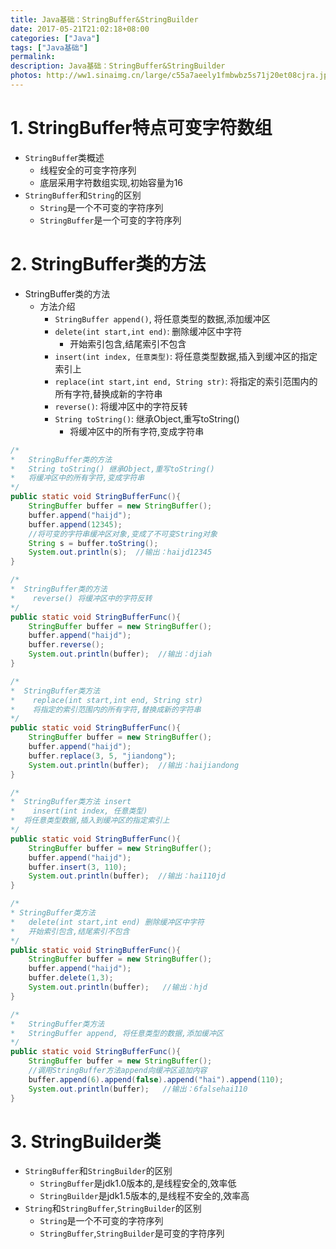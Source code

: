 ```yaml
---
title: Java基础：StringBuffer&StringBuilder
date: 2017-05-21T21:02:18+08:00
categories: ["Java"]
tags: ["Java基础"]
permalink:
description: Java基础：StringBuffer&StringBuilder
photos: http://ww1.sinaimg.cn/large/c55a7aeely1fmbwbz5s71j20et08cjra.jpg
---
```


# 1. StringBuffer特点可变字符数组
- `StringBuffe`r类概述
	- 线程安全的可变字符序列 
	- 底层采用字符数组实现,初始容量为16
- `StringBuffer`和`String`的区别
	- `String`是一个不可变的字符序列
	- `StringBuffer`是一个可变的字符序列
<!--more-->
# 2. StringBuffer类的方法
- StringBuffer类的方法
	- 方法介绍
		- `StringBuffer append()`, 将任意类型的数据,添加缓冲区
		- `delete(int start,int end)`: 删除缓冲区中字符
			-  开始索引包含,结尾索引不包含
		- `insert(int index, 任意类型)`: 将任意类型数据,插入到缓冲区的指定索引上
		- `replace(int start,int end, String str)`: 将指定的索引范围内的所有字符,替换成新的字符串
		- `reverse()`: 将缓冲区中的字符反转
		- `String toString()`: 继承Object,重写toString()
			-   将缓冲区中的所有字符,变成字符串
			
```Java
/*
*   StringBuffer类的方法
*   String toString() 继承Object,重写toString()
*   将缓冲区中的所有字符,变成字符串
*/
public static void StringBufferFunc(){
	StringBuffer buffer = new StringBuffer();
	buffer.append("haijd");
	buffer.append(12345);
	//将可变的字符串缓冲区对象,变成了不可变String对象
	String s = buffer.toString();
	System.out.println(s);  //输出：haijd12345
}
```


```Java				
/*
*  StringBuffer类的方法
*    reverse() 将缓冲区中的字符反转
*/
public static void StringBufferFunc(){
	StringBuffer buffer = new StringBuffer();
	buffer.append("haijd");
	buffer.reverse();
	System.out.println(buffer);  //输出：djiah
}
```


```Java				
/*
*  StringBuffer类方法
*    replace(int start,int end, String str)
*    将指定的索引范围内的所有字符,替换成新的字符串
*/
public static void StringBufferFunc(){
	StringBuffer buffer = new StringBuffer();
	buffer.append("haijd");
	buffer.replace(3, 5, "jiandong");
	System.out.println(buffer);  //输出：haijiandong
}
```


```Java				
/*
*  StringBuffer类方法 insert
*    insert(int index, 任意类型)
*  将任意类型数据,插入到缓冲区的指定索引上
*/
public static void StringBufferFunc(){
	StringBuffer buffer = new StringBuffer();
	buffer.append("haijd");	 
	buffer.insert(3, 110);
	System.out.println(buffer);  //输出：hai110jd
}
```


```Java
/*
* StringBuffer类方法
*   delete(int start,int end) 删除缓冲区中字符
*   开始索引包含,结尾索引不包含
*/
public static void StringBufferFunc(){
	StringBuffer buffer = new StringBuffer();
	buffer.append("haijd");
	buffer.delete(1,3);
	System.out.println(buffer);   //输出：hjd
}
```


```Java				
/*
*   StringBuffer类方法
*   StringBuffer append, 将任意类型的数据,添加缓冲区
*/
public static void StringBufferFunc(){
	StringBuffer buffer = new StringBuffer();
	//调用StringBuffer方法append向缓冲区追加内容
	buffer.append(6).append(false).append("hai").append(110);
	System.out.println(buffer);   //输出：6falsehai110
}
```


# 3. StringBuilder类
- `StringBuffer`和`StringBuilder`的区别
	- `StringBuffer`是jdk1.0版本的,是线程安全的,效率低
	- `StringBuilder`是jdk1.5版本的,是线程不安全的,效率高
- `String`和`StringBuffer`,`StringBuilder`的区别
	- `String`是一个不可变的字符序列
	- `StringBuffer`,`StringBuilder`是可变的字符序列
